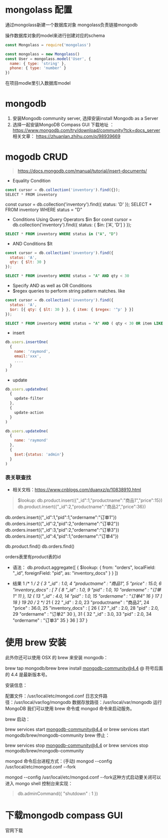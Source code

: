 # mongolass 配置
通过mongolass新建一个数据库对象
mongolass负责链接mongodb

操作数据库对象的model来进行创建对应的schema
```js
const Mongolass = require('mongolass')

const mongolass = new Mongolass()
const User = mongolass.model('User', {
  name: { type: 'string' },
  phone: { type: 'number' }
})
```

在项目modle里引入数据库model

# mongodb
1. 安装Mongodb community server, 选择安装install Mongodb as a Server
2. 选择一起安装MongoDB Compass GUI
下载地址 ：https://www.mongodb.com/try/download/community?tck=docs_server
相关文章： https://zhuanlan.zhihu.com/p/98939669 

# mogodb CRUD
> https://docs.mongodb.com/manual/tutorial/insert-documents/
-  Equality Condition
```js
const cursor = db.collection('inventory').find({});
SELECT * FROM inventory
```
const cursor = db.collection('inventory').find({ status: 'D' });
SELECT * FROM inventory WHERE status = "D"


- Conditions Using Query Operators $in $or
const cursor = db.collection('inventory').find({
  status: { $in: ['A', 'D'] }
});
```sql
SELECT * FROM inventory WHERE status in ("A", "D")
```

-  AND Conditions $lt
```js
const cursor = db.collection('inventory').find({
  status: 'A',
  qty: { $lt: 30 }
});
```
```sql
SELECT * FROM inventory WHERE status = "A" AND qty < 30
```

- Specify AND as well as OR Conditions 
- $regex queries to perform string pattern matches. like
```js
const cursor = db.collection('inventory').find({
  status: 'A',
  $or: [{ qty: { $lt: 30 } }, { item: { $regex: '^p' } }]
});
```
```sql
SELECT * FROM inventory WHERE status = "A" AND ( qty < 30 OR item LIKE "p%")
```

- insert 
```js
db.users.insertOne(
  {
    name: 'raymond',
    email:'xxx',
    ....
  }
)

```
- update
```js
db.users.updateOne(
  {
    update-filter
  },
  {
    update-action
  }
)

db.users.updateOne(
  {
    name: 'raymond'
  },
  {
    $set:{status: 'admin'}
  }
)
```

### 表关联查找
- 相关文档：https://www.cnblogs.com/duanxz/p/10838910.html

> $lookup:
db.product.insert({"_id":1,"productname":"商品1","price":15})
db.product.insert({"_id":2,"productname":"商品2","price":36})


db.orders.insert({"_id":1,"pid":1,"ordername":"订单1"})
db.orders.insert({"_id":2,"pid":2,"ordername":"订单2"})
db.orders.insert({"_id":3,"pid":2,"ordername":"订单3"})
db.orders.insert({"_id":4,"pid":1,"ordername":"订单4"})

db.product.find()
db.orders.find()

orders表里有product表的id

- 语法：
db.product.aggregate([
      {
        $lookup:
          {
           from: "orders",
           localField: "_id",
            foreignField: "pid",
           as: "inventory_docs"
          }
    }
 ])

- 结果
 1 /* 1 */
 2 {
 3     "_id" : 1.0,
 4     "productname" : "商品1",
 5     "price" : 15.0,
 6     "inventory_docs" : [ 
 7         {
 8             "_id" : 1.0,
 9             "pid" : 1.0,
10             "ordername" : "订单1"
11         }, 
12         {
13             "_id" : 4.0,
14             "pid" : 1.0,
15             "ordername" : "订单4"
16         }
17     ]
18 }
19 
20 /* 2 */
21 {
22     "_id" : 2.0,
23     "productname" : "商品2",
24     "price" : 36.0,
25     "inventory_docs" : [ 
26         {
27             "_id" : 2.0,
28             "pid" : 2.0,
29             "ordername" : "订单2"
30         }, 
31         {
32             "_id" : 3.0,
33             "pid" : 2.0,
34             "ordername" : "订单3"
35         }
36     ]
37 }



# 使用 brew 安装
此外你还可以使用 OSX 的 brew 来安装 mongodb：

brew tap mongodb/brew
brew install mongodb-community@4.4
@ 符号后面的 4.4 是最新版本号。

安装信息：

配置文件：/usr/local/etc/mongod.conf
日志文件路径：/usr/local/var/log/mongodb
数据存放路径：/usr/local/var/mongodb
运行 MongoDB
我们可以使用 brew 命令或 mongod 命令来启动服务。

brew 启动：

brew services start mongodb-community@4.4
or
brew services start mongodb/brew/mongodb-community
brew 停止：

brew services stop mongodb-community@4.4
or
brew services stop mongodb/brew/mongodb-community

mongod 命令后台进程方式：(手动)
mongod --config /usr/local/etc/mongod.conf --fork


mongod --config /usr/local/etc/mongod.conf --fork这种方式启动要关闭可以进入 mongo shell 控制台来实现：
> db.adminCommand({ "shutdown" : 1 })


# 下载mongodb compass GUI
官网下载
